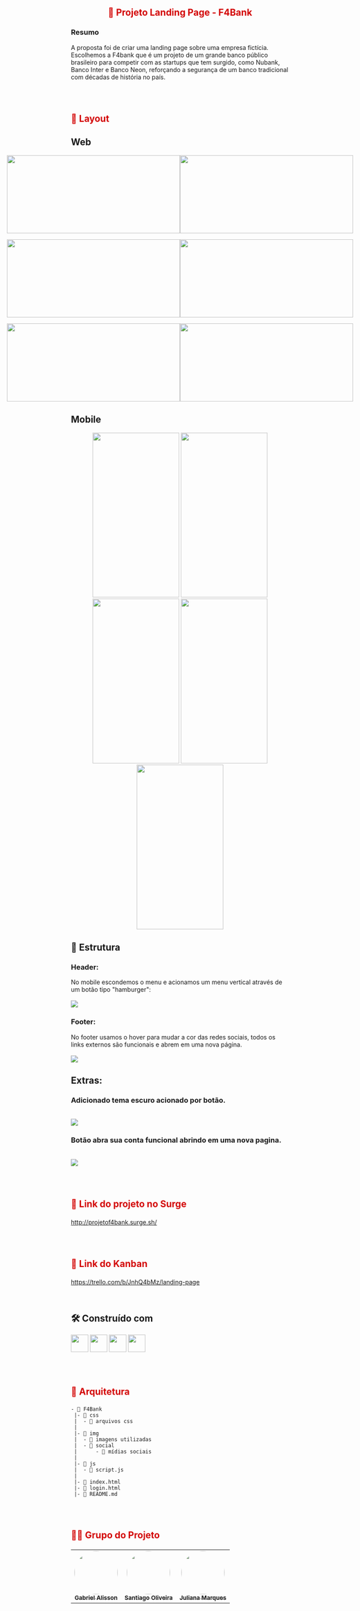 <h2 align="center">
    <br>
    <p align="center" style="color: #D30404; font-weight: bold;">🚀 Projeto Landing Page - F4Bank
<p>
</h2>

<h3>Resumo </h3>

A proposta foi de criar uma landing page sobre uma empresa fictícia. Escolhemos a F4bank que é um projeto de um grande banco público brasileiro para competir com as startups que tem surgido, como Nubank, Banco Inter e Banco Neon, reforçando a segurança de um banco tradicional com décadas de história no país. 
 
<h2>
    <br>
    <p style="color: #D30404; font-weight: bold;">🎨 Layout</p>
</h2>

## Web

<p align="center" style="display: flex; align-items: flex-start; justify-content: center;">
     <img src="./img/desk01.png" width="400px" height="180px">
     <img src="./img/desk02.png" width="400px" height="180px">
<p align="center" style="display: flex; align-items: flex-start; justify-content: center;">
     <img src="./img/desk03.png" width="400px" height="180px">
     <img src="/img/desk04.png" width="400px" height="180px">
<p align="center" style="display: flex; align-items: flex-start; justify-content: center;">
     <img src="/img/desk05.png" width="400px" height="180px">
     <img src="/img/login.png" width="400px" height="180px">

## Mobile

<p align="center">
     <img src="./img/mobile01.png" width="200px" height="380px">
     <img src="./img/mobile02.png" width="200px" height="380px">
     <img src="./img/mobile03.png" width="200px" height="380px">
     <img src="./img/mobile004.png" width="200px" height="380px">
     <img src="./img/login_mobile.png" width="200px" height="380px">

</p>
</p>

## 🔧 Estrutura 

### Header:
No mobile escondemos o menu e acionamos um menu vertical através de um botão tipo "hamburger":
<br>
<br>
<img src="./img/gif_menu.gif" >

### Footer:
No footer usamos o hover para mudar a cor das redes sociais, todos os links externos são funcionais e abrem em uma nova página.
<br>
<br>
<img src="./img/gif_footer.gif" >

## Extras: 

<h3>Adicionado tema escuro acionado por botão.</h3>
<br>
<img src="./img/ezgif-5-fe287566ef.gif">
<h3>Botão abra sua conta funcional abrindo em uma nova pagina.</h3>
<br>
<img src="./img/gif_login.gif">

<h2>
    <br>
    <p style="color: #D30404; font-weight: bold;">🔗 Link do projeto no Surge</p>
</h2>

 http://projetof4bank.surge.sh/


<h2>
    <br>
    <p style="color: #D30404; font-weight: bold;">🔗 Link do Kanban</p>
</h2>

https://trello.com/b/JnhQ4bMz/landing-page

<br>

## 🛠️ Construído com

<p>
<img witdh="40px" height="40px" src="https://user-images.githubusercontent.com/98292838/163856484-18282144-9061-42ee-9691-66c6454b362f.png">
<!-- git -->
<img witdh="40px" height="40px" src="https://user-images.githubusercontent.com/98292838/163856370-844eb1b7-11f6-48cd-abec-21c1da4b38b4.png">
<!-- html -->
<img witdh="40px" height="40px" src="https://user-images.githubusercontent.com/98292838/163856535-00dbc8fe-e415-4fa3-8d81-50975fb8839c.png">
<!-- css -->
<img witdh="40px" height="40px" src="https://user-images.githubusercontent.com/98292838/163856432-c20873d2-9b31-412e-92e9-a1f6c609b40c.png">
<!-- javascript -->
</p>


<h2>
    <br>
    <p style="color: #D30404; font-weight: bold;">📁 Arquitetura</p>
</h2>

```
- 📁 F4Bank
 |- 📁 css
 |  - 📑 arquivos css
 |  
 |- 📁 img
 |  - 📑 imagens utilizadas
 |  - 📁 social
 |      - 📑 mídias sociais
 |      
 |- 📁 js
 |  - 📑 script.js
 |
 |- 📑 index.html
 |- 📑 login.html
 |- 📑 README.md
```
<h2>
    <br>
    <p style="color: #D30404; font-weight: bold;">👨‍💻 Grupo do Projeto</p>
</h2>

<table>
  <tr>
    <td align="center"><a href="https://github.com/gans92"><img style="border-radius: 50%;" src="https://unavatar.io/github/gans92" width="100px;" alt=""/><br /><sub><b>Gabriel Alisson</b></sub></a><br /></td>    
    <td align="center"><a href="https://github.com/SantiagoOliveira22"><img style="border-radius: 50%;" src="https://unavatar.io/github/SantiagoOliveira22" width="100px;" alt=""/><br /><sub><b>Santiago Oliveira</b></sub></a><br /></td> 
      <td align="center"><a href="https://github.com/ju-marques"><img style="border-radius: 50%;" src="https://unavatar.io/github/ju-marques" width="100px;" alt=""/><br /><sub><b>Juliana Marques</b></sub></a><br /></td> 
  </tr>
</table>

<br>
